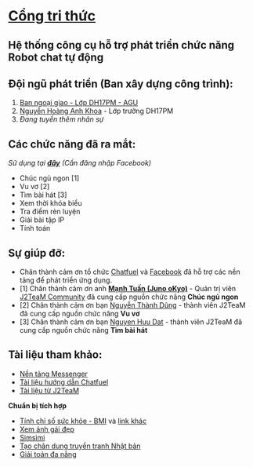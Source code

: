 # [Cổng tri thức](https://www.messenger.com/t/434504756891831)
## Hệ thống công cụ hỗ trợ phát triển chức năng Robot chat tự động

## Đội ngũ phát triển (Ban xây dựng công trình):
1. [Ban ngoại giao - Lớp DH17PM - AGU](https://www.facebook.com/groups/dh17pm.agu.fa/)
2. [Nguyễn Hoàng Anh Khoa](https://www.facebook.com/nghganhkhoa) - Lớp trưởng DH17PM
3. *Đang tuyển thêm nhân sự*

## Các chức năng đã ra mắt:
*Sử dụng tại [**đây**](https://www.messenger.com/t/434504756891831) (Cần đăng nhập Facebook)*
* Chúc ngủ ngon [1]
* Vu vơ [2]
* Tìm bài hát [3]
* Xem thời khóa biểu
* Tra điểm rèn luyện
* Giải bài tập IP
* Tính toán

## Sự giúp đỡ:
* Chân thành cảm ơn tổ chức [Chatfuel](https://chatfuel.com/about-us.html) và [Facebook](https://www.facebook.com/help/1735443093393986) đã hỗ trợ các nền tảng để phát triển ứng dụng.
* [1] Chân thành cảm ơn anh **[Mạnh Tuấn (Juno oKyo)](https://www.facebook.com/manhtuan1412)** - Quản trị viên [J2TeaM Community](https://www.facebook.com/groups/j2team.community) đã cung cấp nguồn chức năng **Chúc ngủ ngon**
* [2] Chân thành cảm ơn bạn [Nguyễn Thành Dũng](https://www.facebook.com/thanhdungqb1991?fref=nf) - thành viên J2TeaM đã cung cấp nguồn chức năng **Vu vơ**
* [3] Chân thành cảm ơn bạn [Nguyen Huu Dat](https://www.facebook.com/dl2811) - thành viên J2TeaM đã cung cấp nguồn chức năng **Tìm bài hát**

## Tài liệu tham khảo:
* [Nền tảng Messenger](https://developers.facebook.com/docs/messenger-platform)
* [Tài liệu hướng dẫn Chatfuel](https://help.chatfuel.com/facebook-messenger/)
* [Tài liệu từ J2TeaM](https://www.facebook.com/groups/j2team.community)

**Chuẩn bị tích hợp**
* [Tính chỉ số sức khỏe - BMI](https://www.facebook.com/groups/j2team.community/permalink/430280650637394/) và [link khác](https://www.facebook.com/groups/j2team.community/permalink/430784087253717/)
* [Xem ảnh gái đẹp](https://www.facebook.com/groups/j2team.community/permalink/431024123896380/)
* [Simsimi](http://developer.simsimi.com/)
* [Tạo chân dung truyền tranh Nhật bản](https://www.facebook.com/groups/j2team.community/permalink/441843026147823/)
* [Giải toán đa năng](https://www.facebook.com/groups/j2team.community/permalink/421479654850827)
